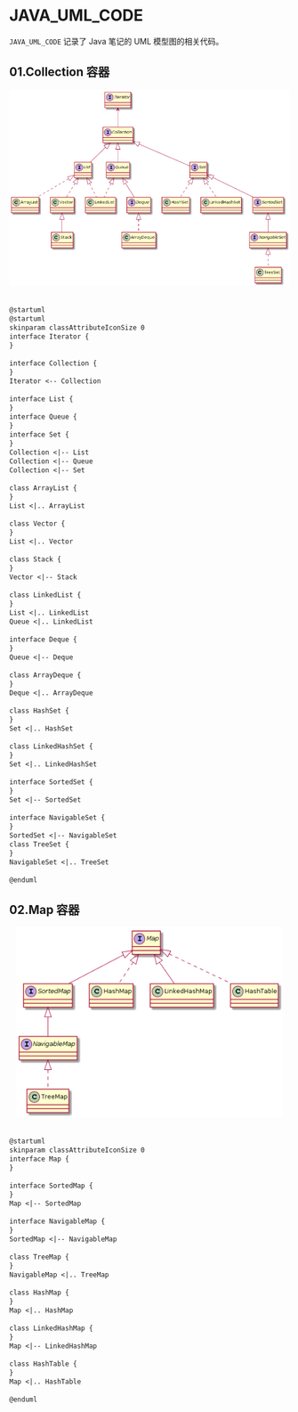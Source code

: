 JAVA_UML_CODE
====================
`JAVA_UML_CODE` 记录了 Java 笔记的 UML 模型图的相关代码。

## 01.Collection 容器

<div align="center"> <img src="images/01.collection.png" width="520px"> </div><br>

```text
@startuml
@startuml
skinparam classAttributeIconSize 0
interface Iterator {
}

interface Collection {
}
Iterator <-- Collection

interface List {
}
interface Queue {
}
interface Set {
}
Collection <|-- List
Collection <|-- Queue
Collection <|-- Set

class ArrayList {
}
List <|.. ArrayList

class Vector {
}
List <|.. Vector

class Stack {
}
Vector <|-- Stack

class LinkedList {
}
List <|.. LinkedList
Queue <|.. LinkedList

interface Deque {
}
Queue <|-- Deque

class ArrayDeque {
}
Deque <|.. ArrayDeque

class HashSet {
}
Set <|.. HashSet

class LinkedHashSet {
}
Set <|.. LinkedHashSet

interface SortedSet {
}
Set <|-- SortedSet

interface NavigableSet {
}
SortedSet <|-- NavigableSet
class TreeSet {
}
NavigableSet <|.. TreeSet

@enduml
```

## 02.Map 容器

<div align="center"> <img src="images/02.map.png" width="480px"> </div><br>

```text
@startuml
skinparam classAttributeIconSize 0
interface Map {
}

interface SortedMap {
}
Map <|-- SortedMap

interface NavigableMap {
}
SortedMap <|-- NavigableMap

class TreeMap {
}
NavigableMap <|.. TreeMap

class HashMap {
}
Map <|.. HashMap

class LinkedHashMap {
}
Map <|-- LinkedHashMap

class HashTable {
}
Map <|.. HashTable

@enduml
```


